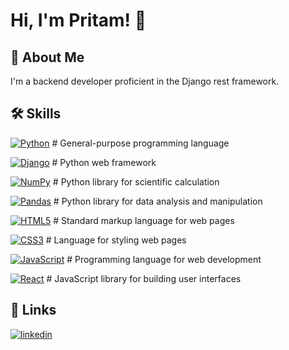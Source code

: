 
# Hi, I'm Pritam! 👋


## 🚀 About Me
I'm a backend developer proficient in the Django rest framework.


## 🛠 Skills

[![Python](https://img.shields.io/badge/Python-3.x-yellow?logo=python)](https://www.python.org/)  # General-purpose programming language

[![Django](https://img.shields.io/badge/Django-1.x-royalblue?logo=django)](https://www.djangoproject.com/)  # Python web framework

[![NumPy](https://img.shields.io/badge/NumPy-!-yellow?logo=numpy)](https://www.python.org/)  # Python library for scientific calculation

[![Pandas](https://img.shields.io/badge/Pandas-!-yellow?logo=pandas)](https://www.python.org/)  # Python library for data analysis and manipulation

[![HTML5](https://img.shields.io/badge/HTML5-!-orange?logo=html5)](https://developer.mozilla.org/en-US/docs/Web/HTML)  # Standard markup language for web pages

[![CSS3](https://img.shields.io/badge/CSS3-!-deepskyblue?logo=css3)](https://developer.mozilla.org/en-US/docs/Web/CSS)  # Language for styling web pages

[![JavaScript](https://img.shields.io/badge/javascript-!-yellow?logo=javascript)](https://www.javascript.com/)  # Programming language for web development

[![React](https://img.shields.io/badge/React-18.x-blueviolet?logo=react)](https://reactjs.org/)  # JavaScript library for building user interfaces



## 🔗 Links
[![linkedin](https://img.shields.io/badge/linkedin-0A66C2?style=for-the-badge&logo=linkedin&logoColor=white)](https://www.linkedin.com/in/pritam-gurung-1401a7203/)

